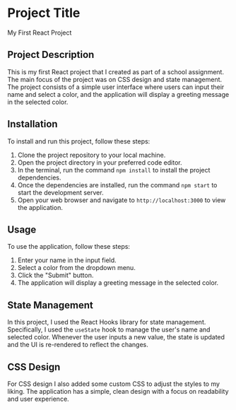 # Project Title

My First React Project

## Project Description

This is my first React project that I created as part of a school assignment. The main focus of the project was on CSS design and state management. The project consists of a simple user interface where users can input their name and select a color, and the application will display a greeting message in the selected color.

## Installation

To install and run this project, follow these steps:

1. Clone the project repository to your local machine.
2. Open the project directory in your preferred code editor.
3. In the terminal, run the command `npm install` to install the project dependencies.
4. Once the dependencies are installed, run the command `npm start` to start the development server.
5. Open your web browser and navigate to `http://localhost:3000` to view the application.

## Usage

To use the application, follow these steps:

1. Enter your name in the input field.
2. Select a color from the dropdown menu.
3. Click the "Submit" button.
4. The application will display a greeting message in the selected color.


## State Management

In this project, I used the React Hooks library for state management. Specifically, I used the `useState` hook to manage the user's name and selected color. Whenever the user inputs a new value, the state is updated and the UI is re-rendered to reflect the changes.

## CSS Design

For CSS design I also added some custom CSS to adjust the styles to my liking. The application has a simple, clean design with a focus on readability and user experience.

